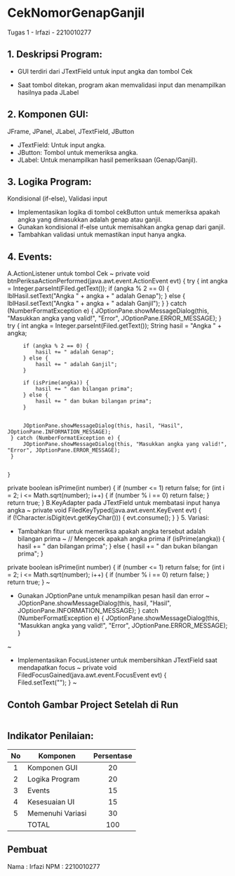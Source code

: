 # CekNomorGenapGanjil
 Tugas 1 - Irfazi - 2210010277

## 1. Deskripsi Program:
* GUI terdiri dari JTextField untuk input angka dan tombol Cek

* Saat tombol ditekan, program akan memvalidasi input dan
menampilkan hasilnya pada JLabel

## 2. Komponen GUI: 
JFrame, JPanel, JLabel, JTextField, JButton
- JTextField: Untuk input angka.
- JButton: Tombol untuk memeriksa angka.
- JLabel: Untuk menampilkan hasil pemeriksaan (Genap/Ganjil). 

## 3. Logika Program: 
Kondisional (if-else), Validasi input
- Implementasikan logika di tombol cekButton untuk memeriksa apakah angka yang dimasukkan adalah genap atau ganjil.
- Gunakan kondisional if-else untuk memisahkan angka genap dari ganjil.
- Tambahkan validasi untuk memastikan input hanya angka.

## 4. Events:
A.ActionListener untuk tombol Cek
~
private void btnPeriksaActionPerformed(java.awt.event.ActionEvent evt) { 
try {
    int angka = Integer.parseInt(Filed.getText());
    if (angka % 2 == 0) {
        lblHasil.setText("Angka " + angka + " adalah Genap");
    } else {
        lblHasil.setText("Angka " + angka + " adalah Ganjil");
    }
} catch (NumberFormatException e) {
    JOptionPane.showMessageDialog(this, "Masukkan angka yang valid!", "Error", JOptionPane.ERROR_MESSAGE);
}
        try {
         int angka = Integer.parseInt(Filed.getText());
         String hasil = "Angka " + angka;

         if (angka % 2 == 0) {
             hasil += " adalah Genap";
         } else {
             hasil += " adalah Ganjil";
         }

         if (isPrime(angka)) {
             hasil += " dan bilangan prima";
         } else {
             hasil += " dan bukan bilangan prima";
         }


         JOptionPane.showMessageDialog(this, hasil, "Hasil", JOptionPane.INFORMATION_MESSAGE);
     } catch (NumberFormatException e) {
         JOptionPane.showMessageDialog(this, "Masukkan angka yang valid!", "Error", JOptionPane.ERROR_MESSAGE);
     }


    }                                          
private boolean isPrime(int number) {
        if (number <= 1) return false;
        for (int i = 2; i <= Math.sqrt(number); i++) {
            if (number % i == 0) return false;
        }
        return true;
     }
B.KeyAdapter pada JTextField untuk membatasi input hanya angka
~
private void FiledKeyTyped(java.awt.event.KeyEvent evt) {                               
        if (!Character.isDigit(evt.getKeyChar())) {
         evt.consume();
     }
    }
5. Variasi:
* Tambahkan fitur untuk memeriksa apakah angka tersebut adalah bilangan prima
~
// Mengecek apakah angka prima
    if (isPrime(angka)) {
             hasil += " dan bilangan prima";
         } else {
             hasil += " dan bukan bilangan prima";
         }
  
private boolean isPrime(int number) {
        if (number <= 1) return false;
        for (int i = 2; i <= Math.sqrt(number); i++) {
            if (number % i == 0) return false;
        }
        return true;
     }
 ~
* Gunakan JOptionPane untuk menampilkan pesan hasil dan error
 ~
JOptionPane.showMessageDialog(this, hasil, "Hasil", JOptionPane.INFORMATION_MESSAGE);
     } catch (NumberFormatException e) {
         JOptionPane.showMessageDialog(this, "Masukkan angka yang valid!", "Error", JOptionPane.ERROR_MESSAGE);
     }

~
* Implementasikan FocusListener untuk membersihkan JTextField saat mendapatkan focus
~
private void FiledFocusGained(java.awt.event.FocusEvent evt) {                                  
    Filed.setText("");
    } 
~

## Contoh Gambar Project Setelah di Run
![]()
 

## Indikator Penilaian:

| No  | Komponen         |  Persentase  |
| :-: | --------------   |   :-----:    |
|  1  | Komponen GUI     |    20    |
|  2  | Logika Program   |    20    |
|  3  | Events           |    15    |
|  4  | Kesesuaian UI    |    15    |
|  5  | Memenuhi Variasi |    30    |
|     | TOTAL        | 100 |

## Pembuat

Nama   : Irfazi
NPM    : 2210010277




